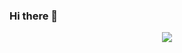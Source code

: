 ### Hi there 👋

<!--
**DIDA-lJ/DIDA-LJ** is a ✨ _special_ ✨ repository because its `README.md` (this file) appears on your GitHub profile.

Here are some ideas to get you started:

- 🔭 I’m currently working on ...
- 🌱 I’m currently learning ...
- 👯 I’m looking to collaborate on ...
- 🤔 I’m looking for help with ...
- 💬 Ask me about ...
- 📫 How to reach me: ...
- 😄 Pronouns: ...
- ⚡ Fun fact: ...
-->
<div align="center">
  <img  src="https://github-readme-streak-stats.herokuapp.com?user=DIDA-lJ&theme=onedark&date_format=M%20j%5B%2C%20Y%5D" />
</div>
